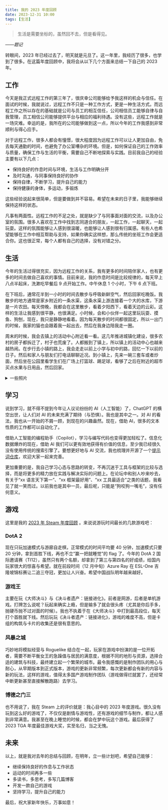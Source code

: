 ```yaml
---
title: 我的 2023 年度回顾 
date: 2023-12-31 10:00
tags: [生活]
---
```


> 生活是需要坐标的，虽然回不去，但是看得见。

*——题记*

转眼间，2023 年已经过去了，明天就是元旦了。这一年里，我经历了很多，也学到了很多。在这篇年度回顾中，我将会从以下几个方面来总结一下自己的 2023 年。

## 工作

今天是我正式远程工作的第三年了，很庆幸公司能够给予我这样的机会与信任。在面试的时候，我就说过，远程工作不只是一种工作方式，更是一种生活方式。而远程工作之所以存在的基础就是公司与员工的相互信任，公司相信员工能够自律与自我管理，员工相信公司能够提供平台与相应的福利待遇。没有这些，远程工作就是一场灾难。幸运的是，我所在的公司能够做到这一点，所以今年的工作我感到非常顺利与得心应手。

对于远程工作，很多人都会有憧憬，很大程度因为远程工作可以让人更加自由，免去每天通勤的时间，也避免了办公室嘈杂的环境。但是，如何保证自己的工作效率与质量，确保工作与生活的平衡，需要自己不断地探索与实践。目前我自己的经验主要有以下几点：

- 保持良好的作息时间与环境，生活与工作明确分开
- 及时沟通，与同事保持良好的协作
- 保持自律，不断学习，提升自己的能力
- 保持健康的身体，多运动，多锻炼

这些经验说起来很简单，但是要做到并不容易。希望在未来的日子里，我能够继续保持这样的状态。

凡事有两面性。远程工作的不足之处，就是缺少了与同事面对面的交流，以及办公室的氛围。很多人喜欢在工作中找到志同道合的朋友，一起工作，一起聊天，一起玩耍。这样的氛围能够让人感到很温暖，也能够让人感到很有归属感。有些人也希望能够在工作中相互帮助与支持，如果你确实这样想，那么传统的坐班工作会更适合你。这也很正常，每个人都有自己的选择，没有对错之分。

## 生活

今年的生活过得很充实，因为远程工作的关系，我有更多的时间陪伴家人，也有更多的时间去做自己喜欢的事情。目前来说，我的作息时间是比较规律的，每天早上八点半起床，洗漱吃早餐后 9 点开始工作。中午休息 1 个小时，下午 6 点下班。

在下班后，通常花半到一小时的时间去散步与呼吸新鲜空气，然后回家吃晚饭。我散步的地方通常是家乡附近的一条水渠，这条水渠上游连接着一个大的水库，下游是一片农田。每天傍晚，我都会在这里散步，看着夕阳西下，看着天边的云彩。这样的生活让我感到很平静，也很满足。小时候，会和小伙伴一起这里玩玩耍、摸鱼、狗刨，现在，我只是静静地看着。因为每天散步的时间都很固定，所以一出门的时候，我家的猫也会跟着我一起出去，然后在我身边陪我走一圈。

周末的时候，我会去镇上的活动中心附近看一看。这几年推进城镇化建设，很多农村的房子都拆迁了，村子也荒废了。人都搬到了镇上，所以镇上的活动中心也越来越热闹。在步行去小镇的路上，我会走走以前上小学与初中的路，回忆一下以前的日子。然后和家人与朋友们打电话聊聊近况。到小镇上，先来一碗三套车或者炒面，然后坐在公园里看学生们在广场上打篮球、踢足球，看够了之后在附近的超市买点水果与日用品，然后回家。

<details>
  <summary>一些照片</summary>
    <img src="/img/2023-year-1.png" alt="2023-year">
    <img src="/img/2023-year-2.png" alt="2023-year">
    <img src="/img/2023-year-3.png" alt="2023-year">
    <img src="/img/2023-year-4.png" alt="2023-year">
    <img src="/img/2023-year-5.png" alt="2023-year">
    <img src="/img/2023-year-6.png" alt="2023-year">
</details>

## 学习

说到学习，就不得不提到今年让人议论纷纷的 AI（人工智能）了，ChatGPT 的横空出世，让人们对 AI 的未来充满了期待（与恐惧）。我也是其中之一。对 AI 的看法，我也从一开始的不屑一顾，到现在的兴趣盎然。现在，借助 AI，很多的文本性质的工作都可以自动化了。

借助人工智能的编程助手（Copilot），学习与编写代码也变得更加轻松了。信息化数据爆炸的现在，借助 AI 我们可以更有效地获得有价值的信息，至少我已经很久没有使用传统的搜索引擎了。要想更好地与 AI 交流，我也梳理并开源了一个[提示词仓库](https://github.com/chunqiuyiyu/bing-chat-prompt-keywords)，欢迎大家一起来完善。

更加重要的是，我自己学习心态与思路的转变，不再沉迷于工具与框架的比较与选择，而是将更多的精力放在实践与解决实际的问题上。在论坛中和别人吵来吵去，有关于“xx 语言天下第一”、“xx 框架最好用”、“xx 工具最适合”之类的话题，我看见了就一笑而过。以前我也是其中一员，最后呢，只能是“狗咬狗一嘴毛”，没有任何意义。

## 游戏

这里是我的 [2023 年 Steam 年度回顾](https://www.chunqiuyiyu.com/2023/12/2023-steam-year-review.html) 。来说说游玩时间最长的几款游戏吧：

### DotA 2

现在只玩加速模式与游廊自走棋，正常模式的时间平均要 40 分钟，加速模式只要 20 分钟，拿到首胜下线，再也不立“赢一把就睡觉”的 flag 了。今年的 DotA 2 国际邀请赛（TI12），虽然只有两个名额，却拿到了第三与第四名的好成绩，给国内玩家很大的惊喜与希望。就在前段时间（12 月中旬）Azure Ray 在 ESL-One 吉隆坡锦标赛让二追三夺冠，更加让人兴奋。希望中国战队明年越来越好。

### 游戏王

主要在玩《大师决斗》与《决斗者遗产：链接进化》。前者是网游，后者是单机游戏。打牌怎么说呢？玩起来确实上瘾，但是输多了就会很头疼（尤其是你后手多，抛硬币抛不过对面的时候）。我也不执着于在《大师决斗》中打到最高段位，每天打个首胜就下线。然后玩玩《决斗者遗产：链接进化》，游戏的难度不高，但是卡组的构筑与卡片的收集还是很有意思的。

### 风暴之城

巧妙地将模拟经营与 Roguelike 结合在一起，玩家在游戏中扮演的是一位开拓者，需要不断平衡女王的急躁值与居民的满意度，根据不同的地形与资源，选择合适的建筑与科技，最终建立起一个繁荣的城市。最令我感慨的是制作团队的用心与耐心，从早期版本到正式版本，游戏的更新非常频繁，每次更新都会有新的内容与新的玩法，这样的游戏，值得太多国产游戏制作团队（游戏做得烂就罢了，还经常中断更新甚至直接解散跑路）去学习。

### 博德之门三

也不用说了，我在 Steam 上的评价就是：我心目中的 2023 年度游戏。很久没有玩到这么好的游戏了，不仅仅是剧情与游戏性，还有游戏的细节与制作，都让人感到非常满意。我甚至在晚上睡觉的时候，都会在梦中玩这个游戏。最后获得了 2023 TGA 年度最佳游戏大奖，实至名归，当之无愧。

## 未来

以上，就是我对去年的总结与回顾，在明年，立一些计划吧，希望自己能够：

- 继续保持良好的作息与工作状态
- 运动的时间再多一些
- 多读书，多思考，多写几篇博客
- 开发一款自己的游戏
- 坚持学习，提升自己的能力

最后，祝大家新年快乐，万事如意！